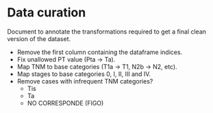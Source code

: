 # Data curation

Document to annotate the transformations required to get a final clean version of the dataset.

- Remove the first column containing the dataframe indices.
- Fix unallowed PT value (Pta -> Ta).
- Map TNM to base categories (T1a -> T1, N2b -> N2, etc).
- Map stages to base categories 0, I, II, III and IV.
- Remove cases with infrequent TNM categories?
	- Tis
	- Ta
	- NO CORRESPONDE (FIGO)

